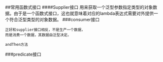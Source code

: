 ##常用函数式接口
####Supplier接口
用来获取一个泛型参数指定类型的对象数据。由于是一个函数式接口，这也就意味着对应的lambda表达式需要对外提供一个符合泛型类型的对象数据。
###consumer接口
```
正好和supplier接口相反，不是生产一个数据，
而是消费一个数据，其数据由泛型决定。

andThen方法

```
###predicate接口